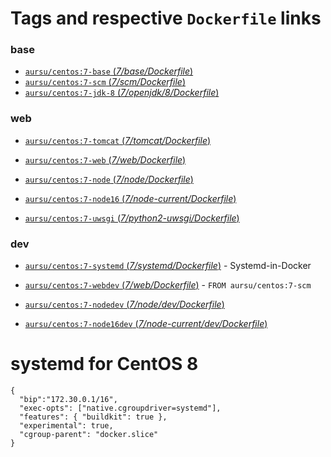 # Tags and respective `Dockerfile` links

### base

- [`aursu/centos:7-base` (*7/base/Dockerfile*)](https://github.com/aursu/docker-centos/blob/master/7/base/Dockerfile)
- [`aursu/centos:7-scm`  (*7/scm/Dockerfile*)](https://github.com/aursu/docker-centos/blob/master/7/scm/Dockerfile)
- [`aursu/centos:7-jdk-8` (*7/openjdk/8/Dockerfile*)](https://github.com/aursu/docker-centos/blob/master/7/openjdk/8/Dockerfile)

### web

- [`aursu/centos:7-tomcat` (*7/tomcat/Dockerfile*)](https://github.com/aursu/docker-centos/blob/master/7/tomcat/Dockerfile)

- [`aursu/centos:7-web` (*7/web/Dockerfile*)](https://github.com/aursu/docker-centos/blob/master/7/web/Dockerfile)

- [`aursu/centos:7-node` (*7/node/Dockerfile*)](https://github.com/aursu/docker-centos/blob/master/7/node/Dockerfile)

- [`aursu/centos:7-node16` (*7/node-current/Dockerfile*)](https://github.com/aursu/docker-centos/blob/master/7/node-current/Dockerfile)

- [`aursu/centos:7-uwsgi` (*7/python2-uwsgi/Dockerfile*)](https://github.com/aursu/docker-centos/blob/master/7/python2-uwsgi/Dockerfile)

### dev

- [`aursu/centos:7-systemd` (*7/systemd/Dockerfile*)](https://github.com/aursu/docker-centos/blob/master/7/systemd/Dockerfile) - Systemd-in-Docker

- [`aursu/centos:7-webdev` (*7/web/Dockerfile*)](https://github.com/aursu/docker-centos/blob/master/7/web/Dockerfile) - `FROM aursu/centos:7-scm`

- [`aursu/centos:7-nodedev` (*7/node/dev/Dockerfile*)](https://github.com/aursu/docker-centos/blob/master/7/node/dev/Dockerfile)

- [`aursu/centos:7-node16dev` (*7/node-current/dev/Dockerfile*)](https://github.com/aursu/docker-centos/blob/master/7/node-current/dev/Dockerfile)

# systemd for CentOS 8

```
{
  "bip":"172.30.0.1/16",
  "exec-opts": ["native.cgroupdriver=systemd"],
  "features": { "buildkit": true },
  "experimental": true,
  "cgroup-parent": "docker.slice"
}
```